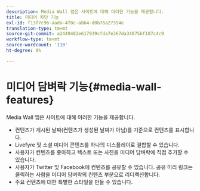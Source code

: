 ```yaml
---
description: Media Wall 앱은 사이트에 대해 이러한 기능을 제공합니다.
title: 미디어 차단 기능
exl-id: f13f7c96-aada-4f8c-abb4-d0b76a27354e
translation-type: tm+mt
source-git-commit: a2449482e617939cfda7e367da34875bf187c4c9
workflow-type: tm+mt
source-wordcount: '110'
ht-degree: 0%

---
```


# 미디어 담벼락 기능{#media-wall-features}

Media Wall 앱은 사이트에 대해 이러한 기능을 제공합니다.



* 컨텐츠가 게시된 날짜(컨텐츠가 생성된 날짜가 아님)를 기준으로 컨텐츠를 표시합니다.
* Livefyre 및 소셜 미디어 콘텐츠를 하나의 디스플레이로 결합할 수 있습니다.
* 사용자가 컨텐츠를 좋아하고 텍스트 또는 사진을 미디어 담벼락에 직접 추가할 수 있습니다.
* 사용자가 Twitter 및 Facebook에 컨텐츠를 공유할 수 있습니다. 공유 미리 링크는 클릭하는 사람을 미디어 담벼락의 컨텐츠 부분으로 리디렉션합니다.
* 주요 컨텐츠에 대한 특별한 스타일을 만들 수 있습니다.
